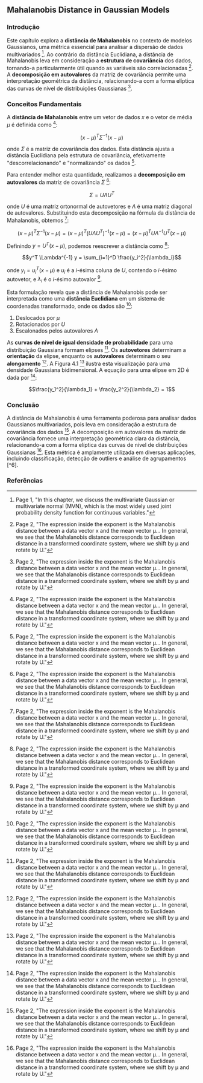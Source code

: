 ## Mahalanobis Distance in Gaussian Models

### Introdução

Este capítulo explora a **distância de Mahalanobis** no contexto de modelos Gaussianos, uma métrica essencial para analisar a dispersão de dados multivariados [^1]. Ao contrário da distância Euclidiana, a distância de Mahalanobis leva em consideração a **estrutura de covariância** dos dados, tornando-a particularmente útil quando as variáveis são correlacionadas [^2]. A **decomposição em autovalores** da matriz de covariância permite uma interpretação geométrica da distância, relacionando-a com a forma elíptica das curvas de nível de distribuições Gaussianas [^2].

### Conceitos Fundamentais

A **distância de Mahalanobis** entre um vetor de dados $x$ e o vetor de média $\mu$ é definida como [^2]:

$$(x - \mu)^T \Sigma^{-1}(x - \mu)$$

onde $\Sigma$ é a matriz de covariância dos dados. Esta distância ajusta a distância Euclidiana pela estrutura de covariância, efetivamente "descorrelacionando" e "normalizando" os dados [^2].

Para entender melhor esta quantidade, realizamos a **decomposição em autovalores** da matriz de covariância $\Sigma$ [^2]:

$$\Sigma = U \Lambda U^T$$

onde $U$ é uma matriz ortonormal de autovetores e $\Lambda$ é uma matriz diagonal de autovalores. Substituindo esta decomposição na fórmula da distância de Mahalanobis, obtemos [^2]:

$$(x - \mu)^T \Sigma^{-1}(x - \mu) = (x - \mu)^T (U \Lambda U^T)^{-1} (x - \mu) = (x - \mu)^T U \Lambda^{-1} U^T (x - \mu)$$

Definindo $y = U^T(x - \mu)$, podemos reescrever a distância como [^2]:

$$y^T \Lambda^{-1} y = \sum_{i=1}^D \frac{y_i^2}{\lambda_i}$$

onde $y_i = u_i^T (x - \mu)$ e $u_i$ é a *i*-ésima coluna de $U$, contendo o *i*-ésimo autovetor, e $\lambda_i$ é o *i*-ésimo autovalor [^2].

Esta formulação revela que a distância de Mahalanobis pode ser interpretada como uma **distância Euclidiana** em um sistema de coordenadas transformado, onde os dados são [^2]:
1.  Deslocados por $\mu$
2.  Rotacionados por $U$
3.  Escalonados pelos autovalores $\Lambda$

As **curvas de nível de igual densidade de probabilidade** para uma distribuição Gaussiana formam elipses [^2]. Os **autovetores** determinam a **orientação** da elipse, enquanto os **autovalores** determinam o seu **alongamento** [^2]. A Figura 4.1 [^2] ilustra esta visualização para uma densidade Gaussiana bidimensional. A equação para uma elipse em 2D é dada por [^2]:

$$\frac{y_1^2}{\lambda_1} + \frac{y_2^2}{\lambda_2} = 1$$

### Conclusão

A distância de Mahalanobis é uma ferramenta poderosa para analisar dados Gaussianos multivariados, pois leva em consideração a estrutura de covariância dos dados [^2]. A decomposição em autovalores da matriz de covariância fornece uma interpretação geométrica clara da distância, relacionando-a com a forma elíptica das curvas de nível de distribuições Gaussianas [^2]. Esta métrica é amplamente utilizada em diversas aplicações, incluindo classificação, detecção de outliers e análise de agrupamentos [^6].

### Referências
[^1]: Page 1, "In this chapter, we discuss the multivariate Gaussian or multivariate normal (MVN), which is the most widely used joint probability density function for continuous variables."
[^2]: Page 2, "The expression inside the exponent is the Mahalanobis distance between a data vector x and the mean vector µ... In general, we see that the Mahalanobis distance corresponds to Euclidean distance in a transformed coordinate system, where we shift by µ and rotate by U."

<!-- END -->